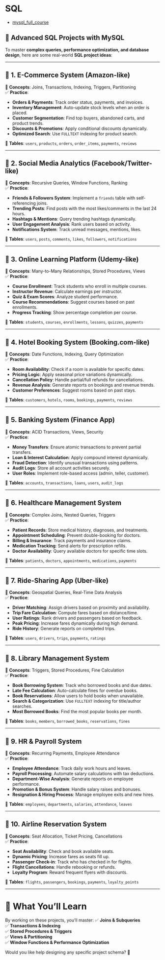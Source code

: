 # SQL

- [mysql_full_course](./full_course/)

## 🚀 Advanced SQL Projects with MySQL

To master **complex queries, performance optimization, and database design**, here are some real-world **SQL project ideas**:

---

## 🔹 1. E-Commerce System (Amazon-like)
📌 **Concepts**: Joins, Transactions, Indexing, Triggers, Partitioning  
✅ **Practice**:
- **Orders & Payments**: Track order status, payments, and invoices.  
- **Inventory Management**: Auto-update stock levels when an order is placed.  
- **Customer Segmentation**: Find top buyers, abandoned carts, and product trends.  
- **Discounts & Promotions**: Apply conditional discounts dynamically.  
- **Optimized Search**: Use `FULLTEXT` indexing for product search.  

📌 **Tables**: `users`, `products`, `orders`, `order_items`, `payments`, `reviews`

---

## 🔹 2. Social Media Analytics (Facebook/Twitter-like)
📌 **Concepts**: Recursive Queries, Window Functions, Ranking  
✅ **Practice**:
- **Friends & Followers System**: Implement a `friends` table with self-referencing joins.  
- **Trending Posts**: Find posts with the most likes/comments in the last 24 hours.  
- **Hashtags & Mentions**: Query trending hashtags dynamically.  
- **User Engagement Analysis**: Rank users based on activity.  
- **Notifications System**: Track unread messages, mentions, likes.  

📌 **Tables**: `users`, `posts`, `comments`, `likes`, `followers`, `notifications`

---

## 🔹 3. Online Learning Platform (Udemy-like)
📌 **Concepts**: Many-to-Many Relationships, Stored Procedures, Views  
✅ **Practice**:
- **Course Enrollment**: Track students who enroll in multiple courses.  
- **Instructor Revenue**: Calculate earnings per instructor.  
- **Quiz & Exam Scores**: Analyze student performance.  
- **Course Recommendations**: Suggest courses based on past enrollments.  
- **Progress Tracking**: Show percentage completion per course.  

📌 **Tables**: `students`, `courses`, `enrollments`, `lessons`, `quizzes`, `payments`

---

## 🔹 4. Hotel Booking System (Booking.com-like)
📌 **Concepts**: Date Functions, Indexing, Query Optimization  
✅ **Practice**:
- **Room Availability**: Check if a room is available for specific dates.  
- **Pricing Logic**: Apply seasonal price variations dynamically.  
- **Cancellation Policy**: Handle partial/full refunds for cancellations.  
- **Revenue Analysis**: Generate reports on bookings and revenue trends.  
- **Customer Preferences**: Suggest rooms based on past stays.  

📌 **Tables**: `customers`, `hotels`, `rooms`, `bookings`, `payments`, `reviews`

---

## 🔹 5. Banking System (Finance App)
📌 **Concepts**: ACID Transactions, Views, Security  
✅ **Practice**:
- **Money Transfers**: Ensure atomic transactions to prevent partial transfers.  
- **Loan & Interest Calculation**: Apply compound interest dynamically.  
- **Fraud Detection**: Identify unusual transactions using patterns.  
- **Audit Logs**: Store all account activities securely.  
- **User Roles**: Implement role-based access (admin, teller, customer).  

📌 **Tables**: `accounts`, `transactions`, `loans`, `users`, `audit_logs`

---

## 🔹 6. Healthcare Management System
📌 **Concepts**: Complex Joins, Nested Queries, Triggers  
✅ **Practice**:
- **Patient Records**: Store medical history, diagnoses, and treatments.  
- **Appointment Scheduling**: Prevent double-booking for doctors.  
- **Billing & Insurance**: Track payments and insurance claims.  
- **Medication Tracking**: Send alerts for prescription refills.  
- **Doctor Availability**: Query available doctors for specific time slots.  

📌 **Tables**: `patients`, `doctors`, `appointments`, `medications`, `payments`

---

## 🔹 7. Ride-Sharing App (Uber-like)
📌 **Concepts**: Geospatial Queries, Real-Time Data Analysis  
✅ **Practice**:
- **Driver Matching**: Assign drivers based on proximity and availability.  
- **Trip Fare Calculation**: Compute fares based on distance/time.  
- **User Ratings**: Rank drivers and passengers based on feedback.  
- **Peak Pricing**: Increase fares dynamically during high demand.  
- **Ride History**: Generate reports on completed trips.  

📌 **Tables**: `users`, `drivers`, `trips`, `payments`, `ratings`

---

## 🔹 8. Library Management System
📌 **Concepts**: Triggers, Stored Procedures, Fine Calculation  
✅ **Practice**:
- **Book Borrowing System**: Track who borrowed books and due dates.  
- **Late Fee Calculation**: Auto-calculate fines for overdue books.  
- **Book Reservations**: Allow users to hold books when unavailable.  
- **Search & Categorization**: Use `FULLTEXT` indexing for title/author searches.  
- **Most Borrowed Books**: Find the most popular books per month.  

📌 **Tables**: `books`, `members`, `borrowed_books`, `reservations`, `fines`

---

## 🔹 9. HR & Payroll System
📌 **Concepts**: Recurring Payments, Employee Attendance  
✅ **Practice**:
- **Employee Attendance**: Track daily work hours and leaves.  
- **Payroll Processing**: Automate salary calculations with tax deductions.  
- **Department-Wise Analysis**: Generate reports on employee performance.  
- **Promotion & Bonus System**: Handle salary raises and bonuses.  
- **Resignation & Hiring Process**: Manage employee exits and new hires.  

📌 **Tables**: `employees`, `departments`, `salaries`, `attendance`, `leaves`

---

## 🔹 10. Airline Reservation System
📌 **Concepts**: Seat Allocation, Ticket Pricing, Cancellations  
✅ **Practice**:
- **Seat Availability**: Check and book available seats.  
- **Dynamic Pricing**: Increase fares as seats fill up.  
- **Passenger Check-in**: Track who has checked in for flights.  
- **Flight Cancellations**: Handle rebooking or refunds.  
- **Loyalty Program**: Reward frequent flyers with discounts.  

📌 **Tables**: `flights`, `passengers`, `bookings`, `payments`, `loyalty_points`

---

# 🎯 What You’ll Learn
By working on these projects, you’ll master:
✅ **Joins & Subqueries**  
✅ **Transactions & Indexing**  
✅ **Stored Procedures & Triggers**  
✅ **Views & Partitioning**  
✅ **Window Functions & Performance Optimization**  

Would you like help designing any specific project schema? 🚀
